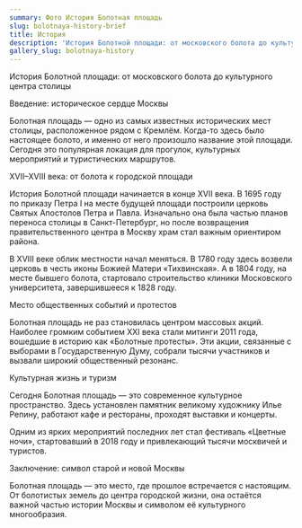 ```yaml
---
summary: Фото История Болотная площадь
slug: bolotnaya-history-brief
title: История
description: 'История Болотной площади: от московского болота до культурного центра столицы'
gallery_slug: bolotnaya-history
---
```


История Болотной площади: от московского болота до культурного центра столицы

Введение: историческое сердце Москвы

Болотная площадь — одно из самых известных исторических мест столицы, расположенное рядом с Кремлём. Когда-то здесь было настоящее болото, и именно от него произошло название этой площади. Сегодня это популярная локация для прогулок, культурных мероприятий и туристических маршрутов.

XVII–XVIII века: от болота к городской площади

История Болотной площади начинается в конце XVII века. В 1695 году по приказу Петра I на месте будущей площади построили церковь Святых Апостолов Петра и Павла. Изначально она была частью планов переноса столицы в Санкт-Петербург, но после возвращения правительственного центра в Москву храм стал важным ориентиром района.

В XVIII веке облик местности начал меняться. В 1780 году здесь возвели церковь в честь иконы Божией Матери «Тихвинская». А в 1804 году, на месте бывшего болота, стартовало строительство клиники Московского университета, завершившееся к 1828 году.

Место общественных событий и протестов

Болотная площадь не раз становилась центром массовых акций. Наиболее громким событием XXI века стали митинги 2011 года, вошедшие в историю как «Болотные протесты». Эти акции, связанные с выборами в Государственную Думу, собрали тысячи участников и вызвали широкий общественный резонанс.

Культурная жизнь и туризм

Сегодня Болотная площадь — это современное культурное пространство. Здесь установлен памятник великому художнику Илье Репину, работают кафе и рестораны, проходят выставки и концерты.

Одним из ярких мероприятий последних лет стал фестиваль «Цветные ночи», стартовавший в 2018 году и привлекающий тысячи москвичей и туристов.

Заключение: символ старой и новой Москвы

Болотная площадь — это место, где прошлое встречается с настоящим. От болотистых земель до центра городской жизни, она остаётся важной частью истории Москвы и символом её культурного многообразия.
